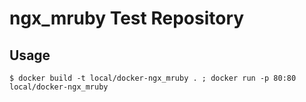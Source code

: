 # ngx_mruby Test Repository

## Usage

```
$ docker build -t local/docker-ngx_mruby . ; docker run -p 80:80 local/docker-ngx_mruby
```


